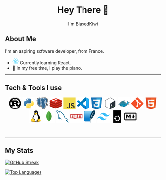 <h1 align="center">
Hey There 👋
</h1>

<p align="center">
I'm BiasedKiwi
</p>

<h2>About Me</h2>

<p>I'm an aspiring software developer, from France.</p>

  - <img src="https://github.com/devicons/devicon/blob/master/icons/react/react-original.svg" height=20px width=20px/> Currently learning React.
  - 🎹 In my free time, I play the piano.

---

<h2>Tech & Tools I use</h2>

<p align="center">
  <img src="https://github.com/devicons/devicon/blob/master/icons/rust/rust-plain.svg" height=40px width=40px />
  <img src="https://github.com/devicons/devicon/blob/master/icons/python/python-original.svg" height=40px width=40px />
  <img src="https://github.com/devicons/devicon/blob/master/icons/postgresql/postgresql-original.svg" height=40px width=40px />
  <img src="https://github.com/devicons/devicon/blob/master/icons/redis/redis-original.svg" height=40px width=40px />
  <img src="https://github.com/devicons/devicon/blob/master/icons/javascript/javascript-original.svg" height=40px width=40px />
  <img src="https://github.com/devicons/devicon/blob/master/icons/vscode/vscode-original.svg" height=40px width=40px />
  <img src="https://github.com/devicons/devicon/blob/master/icons/css3/css3-original.svg" height=40px width=40px />
  <img src="https://github.com/devicons/devicon/blob/master/icons/bash/bash-original.svg" height=40px width=40px />
  <img src="https://github.com/devicons/devicon/blob/master/icons/docker/docker-original.svg" height=40px width=40px />
  <img src="https://github.com/devicons/devicon/blob/master/icons/git/git-original.svg" height=40px width=40px />
  <img src="https://github.com/devicons/devicon/blob/master/icons/html5/html5-original.svg" height=40px width=40px />
  <img src="https://github.com/devicons/devicon/blob/master/icons/linux/linux-original.svg" height=40px width=40px />
  <img src="https://github.com/devicons/devicon/blob/master/icons/mongodb/mongodb-original.svg" height=40px width=40px />
  <img src="https://github.com/devicons/devicon/blob/master/icons/mysql/mysql-original.svg" height=40px width=40px />
  <img src="https://github.com/devicons/devicon/blob/master/icons/npm/npm-original-wordmark.svg" height=40px width=40px />
  <img src="https://github.com/devicons/devicon/blob/master/icons/sqlite/sqlite-original.svg" height=40px width=40px />
  <img src="https://github.com/devicons/devicon/blob/master/icons/tailwindcss/tailwindcss-plain.svg" height=40px width=40px />
  <img src="https://github.com/devicons/devicon/blob/master/icons/ubuntu/ubuntu-plain.svg" height=40px width=40px />
  <img src="https://github.com/devicons/devicon/blob/master/icons/markdown/markdown-original.svg" height=40px width=40px />
</p>
          
</br>

---

<h2>My Stats</h2>
<p>
  <a href="https://git.io/streak-stats"><img src="https://streak-stats.demolab.com?user=BiasedKiwi&theme=dark" alt="GitHub Streak" /></a>
</p>
<p>
  <a href="https://git.io/streak-stats"><img src="https://github-readme-stats.vercel.app/api/top-langs/?username=BiasedKiwi&layout=compact&theme=dark" alt="Top Languages" /></a>
</p>
